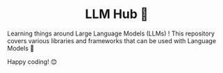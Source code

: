 <div align="center">
  <h1>LLM Hub 🤖</h1>
</div>

Learning things around Large Language Models (LLMs) ! This repository covers various libraries and frameworks that can be used with Language Models 🚀

Happy coding! 😊

